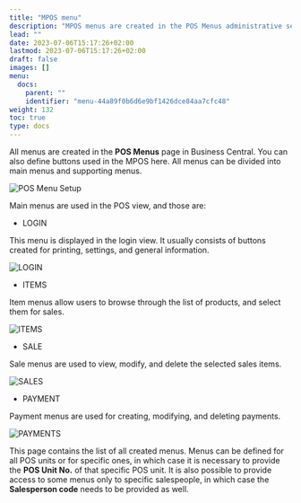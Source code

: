 ```yaml
---
title: "MPOS menu"
description: "MPOS menus are created in the POS Menus administrative section in Business Central, along with the buttons."
lead: ""
date: 2023-07-06T15:17:26+02:00
lastmod: 2023-07-06T15:17:26+02:00
draft: false
images: []
menu:
  docs:
    parent: ""
    identifier: "menu-44a89f0b6d6e9bf1426dce84aa7cfc48"
weight: 132
toc: true
type: docs
---
```


All menus are created in the **POS Menus** page in Business Central. You can also define buttons used in the MPOS here.
All menus can be divided into main menus and supporting menus.

![POS Menu Setup](mpos2.png)

Main menus are used in the POS view, and those are:

- LOGIN

This menu is displayed in the login view. It usually consists of buttons created for printing, settings, and general information.

![LOGIN](mpos_login.png) 

- ITEMS

Item menus allow users to browse through the list of products, and select them for sales.

![ITEMS](mpos_items.png) 

- SALE

Sale menus are used to view, modify, and delete the selected sales items.

![SALES](mpos_sales.png) 

- PAYMENT

Payment menus are used for creating, modifying, and deleting payments.

![PAYMENTS](mpos_payments.png)

This page contains the list of all created menus. Menus can be defined for all POS units or for specific ones, in which case it is necessary to provide the **POS Unit No.** of that specific POS unit. It is also possible to provide access to some menus only to specific salespeople, in which case the **Salesperson code** needs to be provided as well.  
